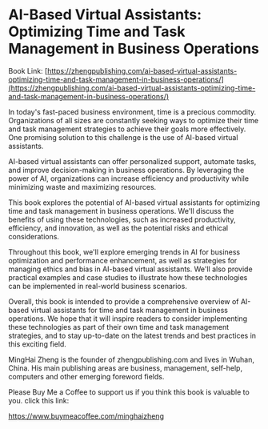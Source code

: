 # AI-Based Virtual Assistants: Optimizing Time and Task Management in Business Operations

Book Link: [https://zhengpublishing.com/ai-based-virtual-assistants-optimizing-time-and-task-management-in-business-operations/](https://zhengpublishing.com/ai-based-virtual-assistants-optimizing-time-and-task-management-in-business-operations/)

In today's fast-paced business environment, time is a precious commodity. Organizations of all sizes are constantly seeking ways to optimize their time and task management strategies to achieve their goals more effectively. One promising solution to this challenge is the use of AI-based virtual assistants.

AI-based virtual assistants can offer personalized support, automate tasks, and improve decision-making in business operations. By leveraging the power of AI, organizations can increase efficiency and productivity while minimizing waste and maximizing resources.

This book explores the potential of AI-based virtual assistants for optimizing time and task management in business operations. We'll discuss the benefits of using these technologies, such as increased productivity, efficiency, and innovation, as well as the potential risks and ethical considerations.

Throughout this book, we'll explore emerging trends in AI for business optimization and performance enhancement, as well as strategies for managing ethics and bias in AI-based virtual assistants. We'll also provide practical examples and case studies to illustrate how these technologies can be implemented in real-world business scenarios.

Overall, this book is intended to provide a comprehensive overview of AI-based virtual assistants for time and task management in business operations. We hope that it will inspire readers to consider implementing these technologies as part of their own time and task management strategies, and to stay up-to-date on the latest trends and best practices in this exciting field.

MingHai Zheng is the founder of zhengpublishing.com and lives in Wuhan, China. His main publishing areas are business, management, self-help, computers and other emerging foreword fields.

Please Buy Me a Coffee to support us if you think this book is valuable to you. click this link:

https://www.buymeacoffee.com/minghaizheng
